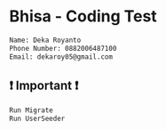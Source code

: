 # Bhisa - Coding Test

```bash
Name: Deka Royanto
Phone Number: 0882006487100
Email: dekaroy05@gmail.com
```

## ❗️ Important ❗️

```bash
Run Migrate
Run UserSeeder
```
